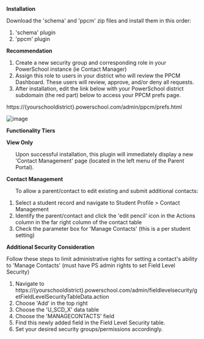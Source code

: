 <b>Installation</b>

Download the 'schema' and 'ppcm' zip files and install them in this order:
1. 'schema' plugin
2. 'ppcm' plugin

<b>Recommendation</b>

1. Create a new security group and corresponding role in your PowerSchool instance (ie Contact Manager)
2. Assign this role to users in your district who will review the PPCM Dashboard.  These users will review, approve, and/or deny all requests. 
3. After installation, edit the link below with your PowerSchool district subdomain (the red part) below to access your PPCM prefs page.

https://{yourschooldistrict}.powerschool.com/admin/ppcm/prefs.html<br><p>
![image](https://github.com/user-attachments/assets/9dda1dfd-f112-46dc-86f4-c71d5de10780)

<b>Functionality Tiers</b>

<b>View Only</b>
<ul>Upon successful installation, this plugin will immediately display a new 'Contact Management' page (located in the left menu of the Parent Portal).</ul>

<b>Contact Management</b>
<ul>To allow a parent/contact to edit existing and submit additional contacts:</ul>
<ol>
  <li>Select a student record and navigate to Student Profile > Contact Management</li>
  <li>Identify the parent/contact and click the 'edit pencil' icon in the Actions column in the far right column of the contact table</li>
  <li>Check the parameter box for 'Manage Contacts' (this is a per student setting)</li>
</ol>

<b>Additional Security Consideration</b>

Follow these steps to limit administrative rights for setting a contact's ability to 'Manage Contacts' (must have PS admin rights to set Field Level Security)
1. Navigate to https://{yourschooldistrict}.powerschool.com/admin/fieldlevelsecurity/getFieldLevelSecurityTableData.action
2. Choose 'Add' in the top right
3. Choose the 'U_SCD_X' data table
4. Choose the 'MANAGECONTACTS' field
5. Find this newly added field in the Field Level Security table.
6. Set your desired security groups/permissions accordingly.
